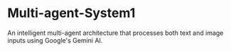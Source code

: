 # Multi-agent-System1
 An intelligent multi-agent architecture that processes both text and image inputs using Google's Gemini AI.
